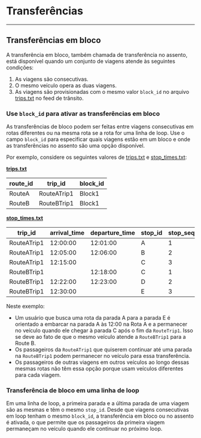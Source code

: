 # Transferências

<hr/>

## Transferências em bloco

A transferência em bloco, também chamada de transferência no assento, está disponível quando um conjunto de viagens atende às seguintes condições:

1. As viagens são consecutivas.
2. O mesmo veículo opera as duas viagens.
3. As viagens são provisionadas com o mesmo valor `block_id` no arquivo [trips.txt](../../reference/#tripstxt) no feed de trânsito.

### Use `block_id` para ativar as transferências em bloco

As transferências de bloco podem ser feitas entre viagens consecutivas em rotas diferentes ou na mesma rota se a rota for uma linha de loop. Use o campo `block_id` para especificar quais viagens estão em um bloco e onde as transferências no assento são uma opção disponível.

Por exemplo, considere os seguintes valores de [trips.txt](../../reference/#tripstxt) e [stop_times.txt](../../reference/#stoptimestxt):

[**trips.txt**](../../reference/#tripstxt)

| route_id | trip_id     | block_id |
| -------- | ----------- |----------|
| RouteA    | RouteATrip1  | Block1   |
| RouteB    | RouteBTrip1 | Block1   |

[**stop_times.txt**](../../reference/#stoptimestxt)

| trip_id     | arrival_time | departure_time | stop_id | stop_sequence |
| ----------- | --------------- | --------------- | ------- | ------------- |
| RouteATrip1  | 12:00:00        | 12:01:00        | A       | 1             |
| RouteATrip1  | 12:05:00        | 12:06:00        | B       | 2             |
| RouteATrip1  | 12:15:00        |                 | C       | 3             |
| RouteBTrip1 |                 | 12:18:00        | C       | 1             |
| RouteBTrip1 | 12:22:00        | 12:23:00        | D       | 2             |
| RouteBTrip1 | 12:30:00        |                 | E       | 3             |

Neste exemplo:

- Um usuário que busca uma rota da parada A para a parada E é orientado a embarcar na parada A às 12:00 na Rota A e a permanecer no veículo quando ele chegar à parada C após o fim da `RouteTrip1`. Isso se deve ao fato de que o mesmo veículo atende a `RouteBTrip1` para a Route B.
- Os passageiros da `RouteATrip1` que quiserem continuar até uma parada na `RouteBTrip1` podem permanecer no veículo para essa transferência.
- Os passageiros de outras viagens em outros veículos ao longo dessas mesmas rotas não têm essa opção porque usam veículos diferentes para cada viagem.

### Transferência de bloco em uma linha de loop

Em uma linha de loop, a primeira parada e a última parada de uma viagem são as mesmas e têm o mesmo `stop_id`. Desde que viagens consecutivas em loop tenham o mesmo `block_id`, a transferência em bloco ou no assento é ativada, o que permite que os passageiros da primeira viagem permaneçam no veículo quando ele continuar no próximo loop.
